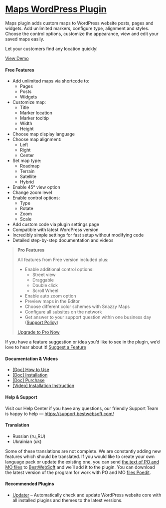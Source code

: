<a href="https://bestwebsoft.com/products/wordpress/plugins/bws-google-maps/" target=_blank>Maps WordPress Plugin</a>
========================

<p>Maps plugin adds custom maps to WordPress website posts, pages and widgets. Add unlimited markers, configure type, alignment and styles. Choose the control options, customize the appearance, view and edit your saved maps easily.</p>
<p>Let your customers find any location quickly!</p>
<p><a href="https://bestwebsoft.com/demo-for-google-maps-pro/?ref=readme" rel="nofollow ugc">View Demo</a></p>
<p><span class="embed-youtube" style="text-align:center; display: block;"></span></p>
<h4>Free Features</h4>
<ul>
<li>Add unlimited maps via shortcode to:
<ul>
<li>Pages</li>
<li>Posts</li>
<li>Widgets</li>
</ul>
</li>
<li>Customize map:
<ul>
<li>Title</li>
<li>Marker location</li>
<li>Marker tooltip</li>
<li>Width</li>
<li>Height</li>
</ul>
</li>
<li>Choose map display language</li>
<li>Choose map alignment:
<ul>
<li>Left</li>
<li>Right</li>
<li>Center</li>
</ul>
</li>
<li>Set map type:
<ul>
<li>Roadmap</li>
<li>Terrain</li>
<li>Satellite</li>
<li>Hybrid</li>
</ul>
</li>
<li>Enable 45° view option</li>
<li>Change zoom level</li>
<li>Enable control options:
<ul>
<li>Type</li>
<li>Rotate</li>
<li>Zoom</li>
<li>Scale</li>
</ul>
</li>
<li>Add custom code via plugin settings page</li>
<li>Compatible with latest WordPress version</li>
<li>Incredibly simple settings for fast setup without modifying code</li>
<li>Detailed step-by-step documentation and videos</li>
</ul>
<blockquote>
<p><strong>Pro Features</strong></p>
<p>All features from Free version included plus:</p>
<ul>
<li>Enable additional control options:
<ul>
<li>Street view</li>
<li>Draggable</li>
<li>Double click</li>
<li>Scroll Wheel</li>
</ul>
</li>
<li>Enable auto zoom option</li>
<li>Preview maps in the Editor</li>
<li>Choose different color schemes with Snazzy Maps</li>
<li>Configure all subsites on the network</li>
<li>Get answer to your support question within one business day (<a href="https://bestwebsoft.com/support-policy/" rel="nofollow ugc">Support Policy</a>)</li>
</ul>
<p><a href="https://bestwebsoft.com/products/wordpress/plugins/bws-google-maps/?k=3e09a2fbac0e195ef41a62eb3fdb346e" rel="nofollow ugc">Upgrade to Pro Now</a></p>
</blockquote>
<p>If you have a feature suggestion or idea you&#8217;d like to see in the plugin, we&#8217;d love to hear about it! <a href="https://support.bestwebsoft.com/hc/en-us/requests/new" rel="nofollow ugc">Suggest a Feature</a></p>
<h4>Documentation &amp; Videos</h4>
<ul>
<li><a href="https://bestwebsoft.com/documentation/maps/google-maps-by-bestwebsoft-how-to-use-instruction/" rel="nofollow ugc">[Doc] How to Use</a></li>
<li><a href="https://bestwebsoft.com/documentation/how-to-install-a-wordpress-product/how-to-install-a-wordpress-plugin/" rel="nofollow ugc">[Doc] Installation</a></li>
<li><a href="https://bestwebsoft.com/documentation/how-to-purchase-a-wordpress-plugin/how-to-purchase-wordpress-plugin-from-bestwebsoft/" rel="nofollow ugc">[Doc] Purchase</a></li>
<li><a href="https://www.youtube.com/watch?v=3pXs5t18vL4" rel="nofollow ugc">[Video] Installation Instruction</a></li>
</ul>
<h4>Help &amp; Support</h4>
<p>Visit our Help Center if you have any questions, our friendly Support Team is happy to help — <a href="https://support.bestwebsoft.com/" rel="nofollow ugc">https://support.bestwebsoft.com/</a></p>
<h4>Translation</h4>
<ul>
<li>Russian (ru_RU)</li>
<li>Ukrainian (uk)</li>
</ul>
<p>Some of these translations are not complete. We are constantly adding new features which should be translated. If you would like to create your own language pack or update the existing one, you can send <a href="https://codex.wordpress.org/Translating_WordPress" rel="nofollow ugc">the text of PO and MO files</a> to <a href="https://support.bestwebsoft.com/hc/en-us/requests/new" rel="nofollow ugc">BestWebSoft</a> and we&#8217;ll add it to the plugin. You can download the latest version of the program for work with PO and MO <a href="https://www.poedit.net/download.php" rel="nofollow ugc">files Poedit</a>.</p>
<h4>Recommended Plugins</h4>
<ul>
<li><a href="https://bestwebsoft.com/products/wordpress/plugins/updater/?k=9cca4721ad8558600716e625ee098d79" rel="nofollow ugc">Updater</a> – Automatically check and update WordPress website core with all installed plugins and themes to the latest versions.</li>
</ul>
